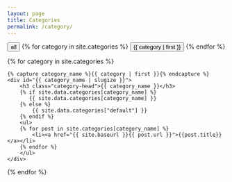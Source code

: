 ```yaml
---
layout: page
title: Categories
permalink: /category/
---
```

<div id="archives">

<div id="categories-selection">
    <form method="GET">
        <input id="buttonAll" type="submit" name="type" value="all">
        {% for category in site.categories %}
            <input id="button{{ category | first }}" type="submit" name="type" value="{{ category | first }}">   
        {% endfor %}
    </form>
</div>

 <div id="category-list">
<!-- so what we do here is generate all the categories with there content and their description from the _data/categories.yml file-->
{% for category in site.categories %}

    {% capture category_name %}{{ category | first }}{% endcapture %}
    <div id="{{ category_name | slugize }}">
        <h3 class="category-head">{{ category_name }}</h3>
        {% if site.data.categories[category_name] %}
           {{ site.data.categories[category_name] }}
        {% else %}
            {{ site.data.categories["default"] }}
        {% endif %}
        <ul>
        {% for post in site.categories[category_name] %}
            <li><a href="{{ site.baseurl }}{{ post.url }}">{{post.title}}</a></li>
        {% endfor %}
        </ul>
    </div>

{% endfor %}
  </div>
<script type="text/javascript">
        function submitButtonChecked(nameOfId){
            var buttonId = document.getElementById("button"+nameOfId);
            if (buttonId === null || buttonId == null){
                console.log("error in grabbing element");
            }else{
                buttonId.style.backgroundColor = "black";
                buttonId.style.color = "white";
            }
        }
        var url = window.location.href;
        var loc = window.location.href.search("=");
        if (loc != -1){ //                              checks if ?type= exists 
            var divId = url.slice(loc+1, url.length);
            if(divId == "all") {
                submitButtonChecked("All");
            } else {
                var displayId = document.getElementById(divId);
                if (displayId != null ){ //             check if it is a valid category
                    var getCategories = document.getElementById("category-list").getElementsByTagName("div");
                    for(var i = 0; i < getCategories.length; i++) {
                        if (divId === getCategories[i].id){
                            getCategories[i].style.display = "all";
                        }else{
                            getCategories[i].style.display = "none";
                        }
                    }
                    submitButtonChecked(divId);
                }
            }
        }else{
            // No category has been selected so we are displaying all values. 
            // Therefore 'All' button should be checked.
            submitButtonChecked("All");
        }
</script>